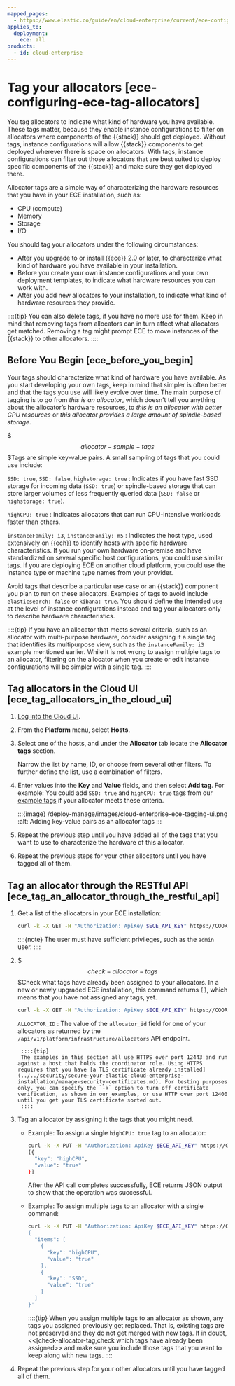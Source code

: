 ```yaml
---
mapped_pages:
  - https://www.elastic.co/guide/en/cloud-enterprise/current/ece-configuring-ece-tag-allocators.html
applies_to:
  deployment:
    ece: all
products:
  - id: cloud-enterprise
---
```


# Tag your allocators [ece-configuring-ece-tag-allocators]

You tag allocators to indicate what kind of hardware you have available. These tags matter, because they enable instance configurations to filter on allocators where components of the {{stack}} should get deployed. Without tags, instance configurations will allow {{stack}} components to get deployed wherever there is space on allocators. With tags, instance configurations can filter out those allocators that are best suited to deploy specific components of the {{stack}} and make sure they get deployed there.

Allocator tags are a simple way of characterizing the hardware resources that you have in your ECE installation, such as:

* CPU (compute)
* Memory
* Storage
* I/O

You should tag your allocators under the following circumstances:

* After you upgrade to or install {{ece}} 2.0 or later, to characterize what kind of hardware you have available in your installation.
* Before you create your own instance configurations and your own deployment templates, to indicate what hardware resources you can work with.
* After you add new allocators to your installation, to indicate what kind of hardware resources they provide.

::::{tip}
You can also delete tags, if you have no more use for them. Keep in mind that removing tags from allocators can in turn affect what allocators get matched. Removing a tag might prompt ECE to move instances of the {{stack}} to other allocators.
::::



## Before You Begin [ece_before_you_begin]

Your tags should characterize what kind of hardware you have available. As you start developing your own tags, keep in mind that simpler is often better and that the tags you use will likely evolve over time. The main purpose of tagging is to go from  *this is an allocator*, which doesn’t tell you anything about the allocator’s hardware resources, to *this is an allocator with better CPU resources* or *this allocator provides a large amount of spindle-based storage*.

$$$allocator-sample-tags$$$Tags are simple key-value pairs. A small sampling of tags that you could use include:

`SSD: true`, `SSD: false`, `highstorage: true`
:   Indicates if you have fast SSD storage for incoming data (`SSD: true`) or spindle-based storage that can store larger volumes of less frequently queried data (`SSD: false` or `highstorage: true`).

`highCPU: true`
:   Indicates allocators that can run CPU-intensive workloads faster than others.

`instanceFamily: i3`, `instanceFamily: m5`
:   Indicates the host type, used extensively on {{ech}} to identify hosts with specific hardware characteristics. If you run your own hardware on-premise and have standardized on several specific host configurations, you could use similar tags. If you are deploying ECE on another cloud platform, you could use the instance type or machine type names from your provider.

Avoid tags that describe a particular use case or an {{stack}} component you plan to run on these allocators. Examples of tags to avoid include `elasticsearch: false` or `kibana: true`. You should define the intended use at the level of instance configurations instead and tag your allocators only to describe hardware characteristics.

::::{tip}
If you have an allocator that meets several criteria, such as an allocator with multi-purpose hardware, consider assigning it a single tag that identifies its multipurpose view, such as the `instanceFamily: i3` example mentioned earlier. While it is not wrong to assign multiple tags to an allocator, filtering on the allocator when you create or edit instance configurations will be simpler with a single tag.
::::



## Tag allocators in the Cloud UI [ece_tag_allocators_in_the_cloud_ui]

1. [Log into the Cloud UI](log-into-cloud-ui.md).
2. From the **Platform** menu, select **Hosts**.
3. Select one of the hosts, and under the **Allocator** tab locate the **Allocator tags** section.

    Narrow the list by name, ID, or choose from several other filters. To further define the list, use a combination of filters.

4. Enter values into the **Key** and **Value** fields, and then select **Add tag**. For example: You could add `SSD: true` and `highCPU: true` tags from our [example tags](#allocator-sample-tags) if your allocator meets these criteria.

    :::{image} /deploy-manage/images/cloud-enterprise-ece-tagging-ui.png
    :alt: Adding key-value pairs as an allocator tags
    :::

5. Repeat the previous step until you have added all of the tags that you want to use to characterize the hardware of this allocator.
6. Repeat the previous steps for your other allocators until you have tagged all of them.


## Tag an allocator through the RESTful API [ece_tag_an_allocator_through_the_restful_api]

1. Get a list of the allocators in your ECE installation:

    ```sh
    curl -k -X GET -H "Authorization: ApiKey $ECE_API_KEY" https://COORDINATOR_HOST:12443/api/v1/platform/infrastructure/allocators
    ```

    ::::{note}
    The user must have sufficient privileges, such as the `admin` user.
    ::::

2. $$$check-allocator-tags$$$Check what tags have already been assigned to your allocators. In a new or newly upgraded ECE installation, this command returns `[]`, which means that you have not assigned any tags, yet.

    ```sh
    curl -k -X GET -H "Authorization: ApiKey $ECE_API_KEY" https://COORDINATOR_HOST:12443/api/v1/platform/infrastructure/allocators/ALLOCATOR_ID/metadata
    ```

    `ALLOCATOR_ID`
    :   The value of the `allocator_id` field for one of your allocators as returned by the `/api/v1/platform/infrastructure/allocators` API endpoint.

        ::::{tip}
        The examples in this section all use HTTPS over port 12443 and run against a host that holds the coordinator role. Using HTTPS requires that you have [a TLS certificate already installed](../../security/secure-your-elastic-cloud-enterprise-installation/manage-security-certificates.md). For testing purposes only, you can specify the `-k` option to turn off certificate verification, as shown in our examples, or use HTTP over port 12400 until you get your TLS certificate sorted out.
        ::::

3. Tag an allocator by assigning it the tags that you might need.

    * Example: To assign a single `highCPU: true` tag to an allocator:

        ```sh
        curl -k -X PUT -H "Authorization: ApiKey $ECE_API_KEY" https://COORDINATOR_HOST:12443/api/v1/platform/infrastructure/allocators/ALLOCATOR_ID/metadata/highCPU  -H 'content-type: application/json' -d '{ "value": "true" }'
        [{
          "key": "highCPU",
          "value": "true"
        }]
        ```

        After the API call completes successfully, ECE returns JSON output to show that the operation was successful.

    * Example: To assign multiple tags to an allocator with a single command:

        ```sh
        curl -k -X PUT -H "Authorization: ApiKey $ECE_API_KEY" https://COORDINATOR_HOST:12443/api/v1/platform/infrastructure/allocators/ALLOCATOR_ID/metadata -H 'content-type: application/json' -d '
        {
          "items": [
            {
              "key": "highCPU",
              "value": "true"
            },
            {
              "key": "SSD",
              "value": "true"
            }
          ]
        }'
        ```

        ::::{tip}
        When you assign multiple tags to an allocator as shown, any tags you assigned previously get replaced. That is, existing tags are not preserved and they do not get merged with new tags. If in doubt, <<[check-allocator-tag,check which tags have already been assigned>> and make sure you include those tags that you want to keep along with new tags.
        ::::

4. Repeat the previous step for your other allocators until you have tagged all of them.

